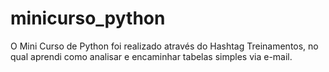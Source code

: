 # minicurso_python

O Mini Curso de Python foi realizado através do Hashtag Treinamentos, no qual aprendi como analisar e encaminhar tabelas simples via e-mail.
